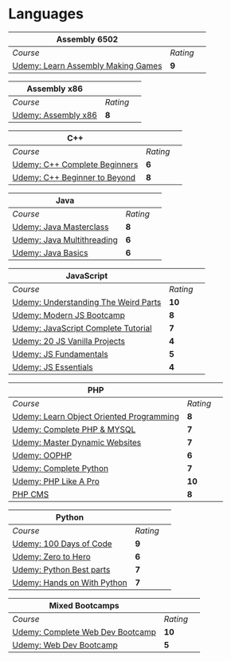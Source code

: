 # Languages

| Assembly 6502 | | |
| --- | --- | --- |
| <em>Course</em> | <em>Rating</em> |
| [Udemy: Learn Assembly Making Games](https://www.udemy.com/course/programming-games-for-the-atari-2600/learn/lecture/13620070?start=0#content) | **9** |

| Assembly x86 | | |
| --- | --- | --- |
| <em>Course</em> | <em>Rating</em> |
| [Udemy: Assembly x86](https://www.udemy.com/course/complete-x86-assembly-language-120-practical-exercise/learn/lecture/14750520?start=0#content) | **8** |


|  C++ | | |
| --- | --- | --- |
| <em>Course</em> | <em>Rating</em> |
| [Udemy: C++ Complete Beginners](https://www.udemy.com/course/free-learn-c-tutorial-beginners/learn/lecture/1348876?start=0#content) | **6** |
| [Udemy: C++ Beginner to Beyond](https://www.udemy.com/course/beginning-c-plus-plus-programming/learn/lecture/9535320?start=0#content) | **8** |

|  Java | | |
| --- | --- | --- |
| <em>Course</em> | <em>Rating</em> |
| [Udemy: Java Masterclass](https://www.udemy.com/course/java-the-complete-java-developer-course/learn/lecture/5568204?start=0#content)  | **8** |
| [Udemy: Java Multithreading](https://www.udemy.com/course/java-multithreading/learn/lecture/107238?start=0#content) | **6** |
| [Udemy: Java Basics](https://www.udemy.com/course/java-programming-basics/learn/lecture/3818282?start=0#content) | **6** |


|  JavaScript | | |
| --- | --- | --- |
| <em>Course</em> | <em>Rating</em> |
| [Udemy: Understanding The Weird Parts](https://www.udemy.com/course/understand-javascript/learn/lecture/2237450?start=15#content) | **10** |
| [Udemy: Modern JS Bootcamp](https://www.udemy.com/course/javascript-beginners-complete-tutorial/learn/lecture/17010340?start=0#content) | **8** |
| [Udemy: JavaScript Complete Tutorial](https://www.udemy.com/course/javascript-beginners-complete-tutorial/learn/lecture/17010340?start=0#content) | **7** |
| [Udemy: 20 JS Vanilla Projects](https://www.udemy.com/course/web-projects-with-vanilla-javascript/learn/lecture/17832668?start=0#content) | **4** |
| [Udemy: JS Fundamentals](https://www.udemy.com/course/javascriptfundamentals/learn/lecture/6213836?start=0#content) | **5** |
| [Udemy: JS Essentials](https://www.udemy.com/course/javascript-essentials/learn/lecture/7167618?start=0#content) | **4** |

|  PHP | | |
| --- | --- | --- |
| <em>Course</em> | <em>Rating</em> |
| [Udemy: Learn Object Oriented Programming](https://www.udemy.com/course/learn-object-oriented-php-by-building-a-complete-website/learn/lecture/4616058?start=0#content) | **8** |
| [Udemy: Complete PHP & MYSQL](https://www.udemy.com/course/the-complete-php-mysql-professional-course/learn/lecture/13430368?start=0#content)| **7** |
| [Udemy: Master Dynamic Websites](https://www.udemy.com/course/code-dynamic-websites/learn/lecture/777448?start=0#content) | **7** |
| [Udemy: OOPHP](https://www.udemy.com/course/build-real-application-with-php-mysql-javascript-and-oop/learn/lecture/28210156?start=0#content) | **6** |
| [Udemy: Complete Python](https://www.udemy.com/course/python-complete/learn/lecture/5422052?start=0#content) | **7** |
| [Udemy: PHP Like A Pro](https://www.udemy.com/course/php-mvc-from-scratch/learn/lecture/4422896?start=0#content) | **10** |
| [PHP CMS](https://www.udemy.com/course/php-for-complete-beginners-includes-msql-object-oriented/learn/lecture/2307168?start=0#content) | **8** |


|  Python | | |
| --- | --- | --- |
| <em>Course</em> | <em>Rating</em> |
| [Udemy: 100 Days of Code](https://www.udemy.com/course/100-days-of-code/learn/lecture/17837506?start=0#content) | **9** |
| [Udemy: Zero to Hero](https://www.udemy.com/course/complete-python-bootcamp/learn/lecture/20205526?start=0#content)| **6** |
| [Udemy: Python Best parts](https://www.udemy.com/course/best-top-python-3-advanced-programming-basics-for-beginners/learn/lecture/8592680?start=0#content) | **7** |
| [Udemy: Hands on With Python](https://www.udemy.com/course/python-programming-beginners/learn/lecture/6693338?start=0#content) | **7** |

|  Mixed Bootcamps | | |
| --- | --- | --- |
| <em>Course</em> | <em>Rating</em> |
| [Udemy: Complete Web Dev Bootcamp](https://www.udemy.com/course/the-complete-web-development-bootcamp/learn/lecture/17039626?start=0#content) | **10** |
| [Udemy: Web Dev Bootcamp](https://www.udemy.com/course/the-web-developer-bootcamp/learn/lecture/22099006?start=0#content) | **5** |

